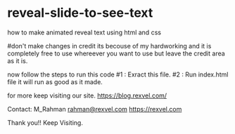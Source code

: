 # reveal-slide-to-see-text
how to make animated reveal text using html and css


#don't make changes in credit its becouse of my hardworking and it is completely free to use whereever you want to use but leave the credit area as it is.

now follow the steps to run this code #1 : Exract this file. #2 : Run index.html file it will run as good as it made.

for more keep visiting our site. https://blog.rexvel.com/

Contact: M_Rahman
rahman@rexvel.com https://rexvel.com

Thank you!! Keep Visiting.
